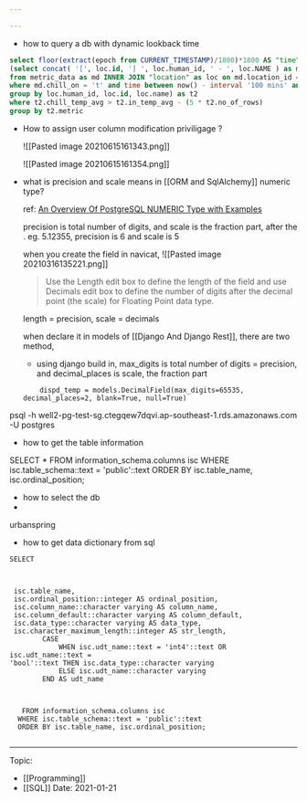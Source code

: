 ```yaml
---

---
```




* how to query a db with dynamic lookback time

```sql
select floor(extract(epoch from CURRENT_TIMESTAMP)/1800)*1800 AS "time", t2.metric, count(*) from
(select concat( '[', loc.id, '] ', loc.human_id, ' - ', loc.NAME ) as metric, avg(md.in_temp) as in_temp_avg, avg(md.chill_temp) as chill_temp_avg, count(*) as no_of_rows
from metric_data as md INNER JOIN "location" as loc on md.location_id = loc.id
where md.chill_on = 't' and time between now() - interval '100 mins' and now()
group by loc.human_id, loc.id, loc.name) as t2
where t2.chill_temp_avg > t2.in_temp_avg - (5 * t2.no_of_rows)
group by t2.metric

```

* How to assign user column modification priviligage ?

	![[Pasted image 20210615161343.png]]
	
	![[Pasted image 20210615161354.png]]


* what is precision and scale means in [[ORM and SqlAlchemy]] numeric type?

	ref: [An Overview Of PostgreSQL NUMERIC Type with Examples](https://www.postgresqltutorial.com/postgresql-numeric/)

	precision is total number of digits, and scale is the fraction part, after the . eg. 5.12355, precision is 6 and scale is 5

	when you create the field in navicat, 
	![[Pasted image 20210316135221.png]]
	> Use the Length edit box to define the length of the field and use Decimals edit box to define the number of digits after the decimal point (the scale) for Floating Point data type.

	length = precision, scale = decimals

	when declare it in models of [[Django And Django Rest]], there are two method,
	
	* using django build in, max_digits is total number of digits = precision, and decimal_places is scale, the fraction part
	```
	    dispd_temp = models.DecimalField(max_digits=65535, decimal_places=2, blank=True, null=True)

	```
	

	

psql -h well2-pg-test-sg.ctegqew7dqvi.ap-southeast-1.rds.amazonaws.com -U postgres



* how to get the table information

SELECT * FROM  information_schema.columns isc
  WHERE isc.table_schema::text = 'public'::text
  ORDER BY isc.table_name, isc.ordinal_position;

* how to select the db 
* 
urbanspring

* how to get data dictionary from sql 
```
SELECT



 isc.table_name,
 isc.ordinal_position::integer AS ordinal_position,
 isc.column_name::character varying AS column_name,
 isc.column_default::character varying AS column_default,
 isc.data_type::character varying AS data_type,
 isc.character_maximum_length::integer AS str_length,
        CASE
            WHEN isc.udt_name::text = 'int4'::text OR isc.udt_name::text = 
'bool'::text THEN isc.data_type::character varying
            ELSE isc.udt_name::character varying
        END AS udt_name



   FROM information_schema.columns isc
  WHERE isc.table_schema::text = 'public'::text
  ORDER BY isc.table_name, isc.ordinal_position;
  
  ````
  
  
  ---
Topic: 
- [[Programming]]
- [[SQL]]
Date: 2021-01-21
